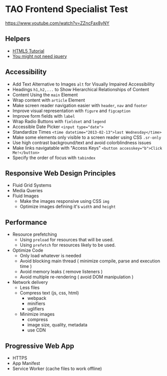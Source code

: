 # TAO Frontend Specialist Test

https://www.youtube.com/watch?v=ZZncFax8yNY

## Helpers

- [HTML5 Tutorial](http://tutorials.jenkov.com/html5/index.html)
- [You might not need jquery](http://youmightnotneedjquery.com)

## Accessibility

- Add Text Alternative to Images `alt` for Visually Impaired Accessibility
- Headings `h1,h2,...` to Show Hierarchical Relationships of Content
- Content Using the `main` Element
- Wrap content with `article` Element
- Make screen reader navigation easier with `header`, `nav` and `footer`
- Improve visual representation with `figure` and `figcaption`
- Improve form fields with `label`
- Wrap Radio Buttons with `fieldset` and `legend`
- Accessible Date Picker `<input type="date">`
- Standardize Times `<time datetime="2013-02-13">last Wednesday</time>`
- Make some elements only visible to a screen reader using CSS `.sr-only`
- Use high contrast background/text and avoid colorblindness issues
- Make links navigatable with "Access Keys" `<button accesskey="b">Click Me!</button>`
- Specify the order of focus with `tabindex`

## Responsive Web Design Principles

- Fluid Grid Systems
- Media Queries
- Fluid Images
  - Make the images responsive using CSS `img`
  - Optimize images defining it's `width` and `height`

## Performance

- Resource prefetching
  - Using `preload` for resources that will be used.
  - Using `prefetch` for resources likely to be used.
- Optimize Code
  - Only load whatever is needed
  - Avoid blocking main thread ( minimize compile, parse and execution time )
  - Avoid memory leaks ( remove listeners )
  - Avoid multiple re-rendering ( avoid DOM manipulation )
- Network delivery
  - Less files
  - Compress text (js, css, html)
    - webpack
    - minifiers
    - uglifiers
  - Minimize images
    - compress
    - image size, quality, metadata
    - use CDN

## Progressive Web App

- HTTPS
- App Manifest
- Service Worker (cache files to work offline)
